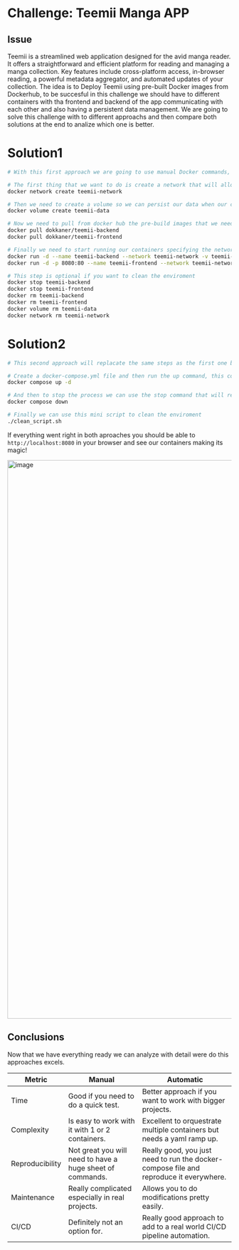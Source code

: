 # Challenge: Teemii Manga APP

## Issue
Teemii is a streamlined web application designed for the avid manga reader. It offers a straightforward and efficient platform for reading and managing a manga collection. 
Key features include cross-platform access, in-browser reading, a powerful metadata aggregator, and automated updates of your collection.
The idea is to Deploy Teemii using pre-built Docker images from Dockerhub, to be succesful in this challenge we should have to different containers with tha frontend and backend of the app communicating with each other and also having a persistent data management.
We are going to solve this challenge with to different approachs and then compare both solutions at the end to analize which one is better. 


# Solution1

```bash
# With this first approach we are going to use manual Docker commands, lets do it step by step

# The first thing that we want to do is create a network that will allow our containers to communicate with each other
docker network create teemii-network

# Then we need to create a volume so we can persist our data when our containers get removed.
docker volume create teemii-data

# Now we need to pull from docker hub the pre-build images that we need to start running our project
docker pull dokkaner/teemii-backend
docker pull dokkaner/teemii-frontend

# Finally we need to start running our containers specifying the network and volume that we just created, also we need to expose ports for the frontend so it can communicate with our local browsers
docker run -d --name teemii-backend --network teemii-network -v teemii-data:/data dokkaner/teemii-backend
docker run -d -p 8080:80 --name teemii-frontend --network teemii-network -e VITE_APP_TITLE=Teemii -e VITE_APP_PORT=80 dokkaner/teemii-frontend

# This step is optional if you want to clean the enviroment
docker stop teemii-backend
docker stop teemii-frontend
docker rm teemii-backend
docker rm teemii-frontend
docker volume rm teemii-data
docker network rm teemii-network
```

# Solution2

```bash
# This second approach will replacate the same steps as the first one but we are going to use docker compose to automate every step and be ready to go with a single command!

# Create a docker-compose.yml file and then run the up command, this command wil automatically create our containers, volumes and networks
docker compose up -d

# And then to stop the process we can use the stop command that will remove everything but the volume, which makes sense right?
docker compose down

# Finally we can use this mini script to clean the enviroment
./clean_script.sh
```

If everything went right in both aproaches you should be able to `http://localhost:8080` in your browser and see our containers making its magic!

<img width="2535" height="1257" alt="image" src="https://github.com/user-attachments/assets/e42277e8-1540-467a-bf3d-b95d8590a37b" />


## Conclusions

Now that we have everything ready we can analyze with detail were do this approaches excels.

| Metric | Manual | Automatic |
---------|--------|------------
| Time | Good if you need to do a quick test. | Better approach if you want to work with bigger projects. |
| Complexity | Is easy to work with it with 1 or 2 containers. | Excellent to orquestrate multiple containers but needs a yaml ramp up. |
| Reproducibility | Not great you will need to have a huge sheet of commands. | Really good, you just need to run the docker-compose file and reproduce it everywhere. |
|Maintenance| Really complicated especially in real projects. | Allows you to do modifications pretty easily.|
| CI/CD | Definitely not an option for. | Really good approach to add to a real world CI/CD pipeline automation. |
